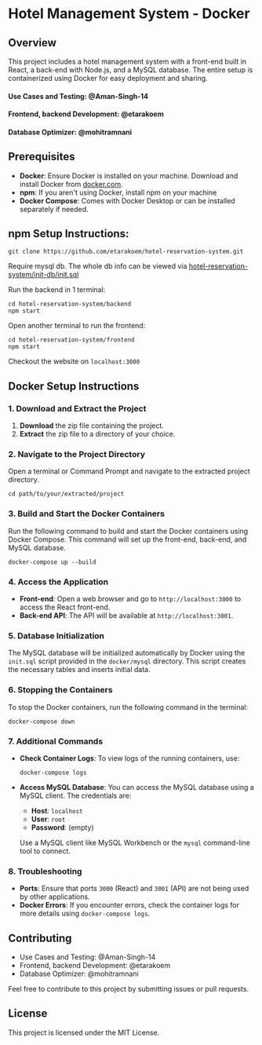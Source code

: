 # Hotel Management System - Docker

## Overview

This project includes a hotel management system with a front-end built in React, a back-end with Node.js, and a MySQL database. 
The entire setup is containerized using Docker for easy deployment and sharing.

#### Use Cases and Testing: @Aman-Singh-14

#### Frontend, backend Development: @etarakoem

#### Database Optimizer: @mohitramnani

## Prerequisites

- **Docker**: Ensure Docker is installed on your machine. Download and install Docker from [docker.com](https://www.docker.com/get-started).
- **npm**: If you aren't using Docker, install npm on your machine
- **Docker Compose**: Comes with Docker Desktop or can be installed separately if needed.

## npm Setup Instructions:

```
git clone https://github.com/etarakoem/hotel-reservation-system.git
```

Require mysql db. The whole db info can be viewed via [hotel-reservation-system/init-db/init.sql](https://github.com/etarakoem/hotel-reservation-system/blob/main/init-db/init.sql)

Run the backend in 1 terminal:

```
cd hotel-reservation-system/backend
npm start
```

Open another terminal to run the frontend:

```
cd hotel-reservation-system/frontend
npm start
```

Checkout the website on `localhost:3000`

## Docker Setup Instructions

### 1. Download and Extract the Project

1. **Download** the zip file containing the project.
2. **Extract** the zip file to a directory of your choice.

### 2. Navigate to the Project Directory

Open a terminal or Command Prompt and navigate to the extracted project directory.

```
cd path/to/your/extracted/project
```

### 3. Build and Start the Docker Containers

Run the following command to build and start the Docker containers using Docker Compose. This command will set up the front-end, back-end, and MySQL database.

```
docker-compose up --build
```

### 4. Access the Application

- **Front-end**: Open a web browser and go to `http://localhost:3000` to access the React front-end.
- **Back-end API**: The API will be available at `http://localhost:3001`.

### 5. Database Initialization

The MySQL database will be initialized automatically by Docker using the `init.sql` script provided in the `docker/mysql` directory. This script creates the necessary tables and inserts initial data.

### 6. Stopping the Containers

To stop the Docker containers, run the following command in the terminal:

```
docker-compose down
```

### 7. Additional Commands

- **Check Container Logs**: To view logs of the running containers, use:

  ```
  docker-compose logs
  ```
- **Access MySQL Database**: You can access the MySQL database using a MySQL client. The credentials are:

  - **Host**: `localhost`
  - **User**: `root`
  - **Password**: (empty)

  Use a MySQL client like MySQL Workbench or the `mysql` command-line tool to connect.

### 8. Troubleshooting

- **Ports**: Ensure that ports `3000` (React) and `3001` (API) are not being used by other applications.
- **Docker Errors**: If you encounter errors, check the container logs for more details using `docker-compose logs`.

## Contributing

- Use Cases and Testing: @Aman-Singh-14
- Frontend, backend Development: @etarakoem
- Database Optimizer: @mohitramnani

Feel free to contribute to this project by submitting issues or pull requests.

## License

This project is licensed under the MIT License.
